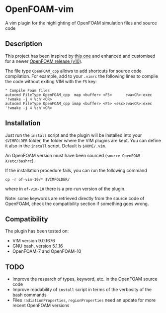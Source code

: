 # OpenFOAM-vim
A vim plugin for the highlighting of OpenFOAM simulation files and source code

## Description ##
This project has been inspired by [this one](https://bitbucket.org/shor-ty/vimextensionopenfoam/src/master/)
and enhanced and customised for a newer [OpenFOAM release (v10)](https://openfoam.org/release/10/).

The file type `OpenFOAM_cpp` allows to add shortcuts for source code compilation.
For example, add to your `.vimrc` the following lines to compile the code without exiting VIM
with the `F5` key:

```
" Compile Foam files
autocmd FileType OpenFOAM_cpp  map <buffer> <F5>      :wa<CR>:exec '!wmake -j 4 %:h'<CR>
autocmd FileType OpenFOAM_cpp imap <buffer> <F5> <esc>:wa<CR>:exec '!wmake -j 4 %:h'<CR>
```


## Installation ##
Just run the `install` script and the plugin will be installed into your `$VIMFOLDER` folder,
the folder where the VIM plugins are kept. You can define it also in the `install` script.
Default is `$HOME/.vim`.

An OpenFOAM version must have been sourced (`source OpenFOAM-X/etc/bashrc`).

If the installation procedure fails, you can run the following command
```
cp -r of-vim-10/* $VIMFOLDER/
```
where in `of-vim-10` there is a pre-run version of the plugin.

Note: some keywords are retrieved directly from the source code of OpenFOAM,
check the compatibility section if something goes wrong.

## Compatibility ##
The plugin has been tested on:
* VIM version 9.0.1676
* GNU bash, version 5.1.16
* OpenFOAM-7 and OpenFOAM-10

## TODO ##
* Improve the research of types, keyword, etc. in the OpenFOAM source code
* Improve readability of `install` script in terms of the verbosity of the  bash commands
* Files `radiationProperties`, `regionProperties` need an update for more recent OpenFOAM versions

